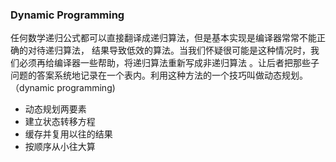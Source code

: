 ### Dynamic Programming

任何数学递归公式都可以直接翻译成递归算法，但是基本实现是编译器常常不能正确的对待递归算法，
结果导致低效的算法。当我们怀疑很可能是这种情况时，我们必须再给编译器一些帮助，将递归算法重新写成非递归算法
。让后者把那些子问题的答案系统地记录在一个表内。利用这种方法的一个技巧叫做动态规划。（dynamic programming)

- 动态规划两要素
- 建立状态转移方程
- 缓存并复用以往的结果
- 按顺序从小往大算
